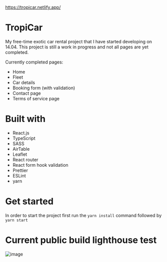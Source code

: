 https://tropicar.netlify.app/

# TropiCar

My free-time exotic car rental project that I have started developing on 14.04. This project is still a work in progress and not all pages are yet completed. 

Currently completed pages: 
<ul>
  <li>Home</li>
  <li>Fleet</li>
  <li>Car details</li>
  <li>Booking form (with validation)</li>
  <li>Contact page</li>
  <li>Terms of service page</li>

</ul>

# Built with
<ul>
  <li>React.js</li>
  <li>TypeScript</li>
  <li>SASS</li>
  <li>AirTable</li>
  <li>Leaflet</li>
  <li>React router</li>
  <li>React form hook validation</li>
  <li>Prettier</li>
  <li>ESLint</li>
  <li>yarn</li>
</ul>


# Get started
In order to start the project first run the <code>yarn install</code> command followed by <code>yarn start</code>

# Current public build lighthouse test
![image](https://github.com/ppuhacz/tropicar/assets/121962027/1b28948d-d4db-400c-b8a3-aa8d6df45096)

